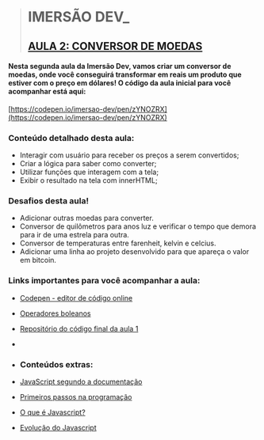 > # IMERSÃO DEV\_
> 
> ## [AULA 2: CONVERSOR DE MOEDAS](https://www.youtube.com/watch?v=OeeWPbty1Sc&t=1s)

#### Nesta segunda aula da Imersão Dev, vamos criar um conversor de moedas, onde você conseguirá transformar em reais um produto que estiver com o preço em dólares! O código da aula inicial para você acompanhar está aqui:

[https://codepen.io/imersao-dev/pen/zYNOZRX](https://codepen.io/imersao-dev/pen/zYNOZRX)

### Conteúdo detalhado desta aula:

- Interagir com usuário para receber os preços a serem convertidos;
- Criar a lógica para saber como converter;
- Utilizar funções que interagem com a tela;
- Exibir o resultado na tela com innerHTML;

### Desafios desta aula!

- Adicionar outras moedas para converter.
- Conversor de quilômetros para anos luz e verificar o tempo que demora para ir de uma estrela para outra.
- Conversor de temperaturas entre farenheit, kelvin e celcius.
- Adicionar uma linha ao projeto desenvolvido para que apareça o valor em bitcoin.

### Links importantes para você acompanhar a aula:

- [Codepen - editor de código online](https://codepen.io/)
- [Operadores boleanos](https://developer.mozilla.org/pt-BR/docs/Web/JavaScript/Guide/Expressions_and_operators)
- [Repositório do código final da aula 1](https://codepen.io/imersao-dev/details/cd51f297c0a006ec3090761e6c382c9b)
- 
- ### Conteúdos extras:

- [JavaScript segundo a documentação](https://developer.mozilla.org/pt-BR/docs/Web/JavaScript)
- [Primeiros passos na programação](https://hipsters.tech/primeiros-passos-na-programacao-a-imersao-dev-hipsters-ponto-tech-243/)
- [O que é Javascript?](https://www.youtube.com/watch?v=NaVSbnnV75Q)
- [Evolução do Javascript](https://www.youtube.com/watch?v=Bmw_6oOvO3s)
